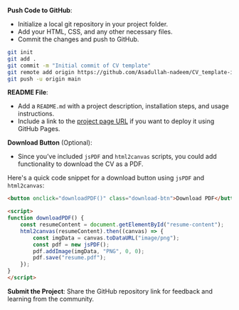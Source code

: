 
   
 **Push Code to GitHub**:
   - Initialize a local git repository in your project folder.
   - Add your HTML, CSS, and any other necessary files.
   - Commit the changes and push to GitHub.

   ```bash
   git init
   git add .
   git commit -m "Initial commit of CV template"
   git remote add origin https://github.com/Asadullah-nadeem/CV_template-in-html-and-css.git
   git push -u origin main
   ```

 **README File**:
   - Add a `README.md` with a project description, installation steps, and usage instructions.
   - Include a link to the [project page URL](https://asadullah-nadeem.github.io/CV_template-in-html-and-css/) if you want to deploy it using GitHub Pages.

 **Download Button** (Optional):
   - Since you’ve included `jsPDF` and `html2canvas` scripts, you could add functionality to download the CV as a PDF.

Here's a quick code snippet for a download button using `jsPDF` and `html2canvas`:

```html
<button onclick="downloadPDF()" class="download-btn">Download PDF</button>

<script>
function downloadPDF() {
    const resumeContent = document.getElementById("resume-content");
    html2canvas(resumeContent).then((canvas) => {
        const imgData = canvas.toDataURL("image/png");
        const pdf = new jsPDF();
        pdf.addImage(imgData, "PNG", 0, 0);
        pdf.save("resume.pdf");
    });
}
</script>
```

 **Submit the Project**: Share the GitHub repository link for feedback and learning from the community.
